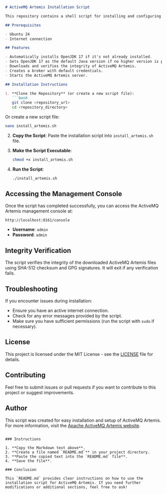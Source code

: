 ```markdown
# ActiveMQ Artemis Installation Script

This repository contains a shell script for installing and configuring Apache ActiveMQ Artemis version 2.39.0 on Ubuntu 24. The script ensures that Java 17 is installed and set as the default version or retains a higher version if present.

## Prerequisites

- Ubuntu 24
- Internet connection

## Features

- Automatically installs OpenJDK 17 if it's not already installed.
- Sets OpenJDK 17 as the default Java version if no higher version is present.
- Downloads and verifies the integrity of ActiveMQ Artemis.
- Creates a broker with default credentials.
- Starts the ActiveMQ Artemis server.

## Installation Instructions

1. **Clone the Repository** (or create a new script file):
   ```bash
   git clone <repository_url>
   cd <repository_directory>
   ```

   Or create a new script file:
   ```bash
   nano install_artemis.sh
   ```

2. **Copy the Script**: Paste the installation script into `install_artemis.sh` file.

3. **Make the Script Executable**:
   ```bash
   chmod +x install_artemis.sh
   ```

4. **Run the Script**:
   ```bash
   ./install_artemis.sh
   ```

## Accessing the Management Console

Once the script has completed successfully, you can access the ActiveMQ Artemis management console at:

```
http://localhost:8161/console
```

- **Username**: `admin`
- **Password**: `admin`

## Integrity Verification

The script verifies the integrity of the downloaded ActiveMQ Artemis files using SHA-512 checksum and GPG signatures. It will exit if any verification fails.

## Troubleshooting

If you encounter issues during installation:

- Ensure you have an active internet connection.
- Check for any error messages provided by the script.
- Make sure you have sufficient permissions (run the script with `sudo` if necessary).

## License

This project is licensed under the MIT License - see the [LICENSE](LICENSE) file for details.

## Contributing

Feel free to submit issues or pull requests if you want to contribute to this project or suggest improvements.

## Author

This script was created for easy installation and setup of ActiveMQ Artemis. For more information, visit the [Apache ActiveMQ Artemis website](https://activemq.apache.org/components/artemis/).
```

### Instructions

1. **Copy the Markdown text above**.
2. **Create a file named `README.md`** in your project directory.
3. **Paste the copied text into the `README.md` file**.
4. **Save the file**.

### Conclusion

This `README.md` provides clear instructions on how to use the installation script for ActiveMQ Artemis. If you need further modifications or additional sections, feel free to ask!